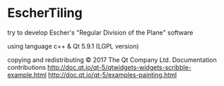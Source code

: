 # EscherTiling
try to develop Escher's "Regular Division of the Plane" software

using language
c++ & Qt 5.9.1 (LGPL version)

copying and redistributing
© 2017 The Qt Company Ltd.   Documentation contributions
http://doc.qt.io/qt-5/qtwidgets-widgets-scribble-example.html
http://doc.qt.io/qt-5/examples-painting.html
